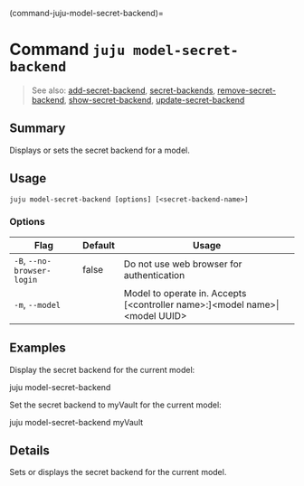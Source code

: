 (command-juju-model-secret-backend)=
# Command `juju model-secret-backend`
> See also: [add-secret-backend](#add-secret-backend), [secret-backends](#secret-backends), [remove-secret-backend](#remove-secret-backend), [show-secret-backend](#show-secret-backend), [update-secret-backend](#update-secret-backend)

## Summary
Displays or sets the secret backend for a model.

## Usage
```juju model-secret-backend [options] [<secret-backend-name>]```

### Options
| Flag | Default | Usage |
| --- | --- | --- |
| `-B`, `--no-browser-login` | false | Do not use web browser for authentication |
| `-m`, `--model` |  | Model to operate in. Accepts [&lt;controller name&gt;:]&lt;model name&gt;&#x7c;&lt;model UUID&gt; |

## Examples

Display the secret backend for the current model:

   juju model-secret-backend

Set the secret backend to myVault for the current model:

   juju model-secret-backend myVault


## Details

Sets or displays the secret backend for the current model.